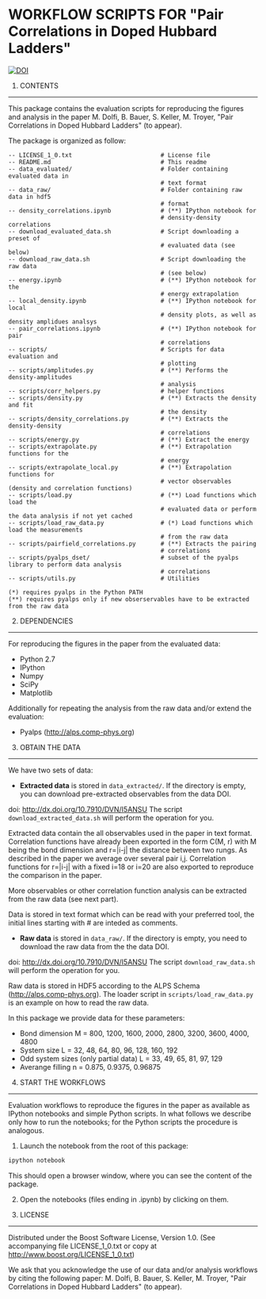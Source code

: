 WORKFLOW SCRIPTS FOR "Pair Correlations in Doped Hubbard Ladders"
=================================================================
[![DOI](https://zenodo.org/badge/doi/10.5281/zenodo.31003.svg)](http://dx.doi.org/10.5281/zenodo.31003)


1. CONTENTS
-----------

This package contains the evaluation scripts for reproducing the figures and
analysis in the paper M. Dolfi, B. Bauer, S. Keller, M. Troyer, "Pair
Correlations in Doped Hubbard Ladders" (to appear).


The package is organized as follow:
```
-- LICENSE_1_0.txt                         # License file
-- README.md                               # This readme
-- data_evaluated/                         # Folder containing evaluated data in
                                           # text format
-- data_raw/                               # Folder containing raw data in hdf5
                                           # format
-- density_correlations.ipynb              # (**) IPython notebook for
                                           # density-density correlations
-- download_evaluated_data.sh              # Script downloading a preset of
                                           # evaluated data (see below)
-- download_raw_data.sh                    # Script downloading the raw data
                                           # (see below)
-- energy.ipynb                            # (**) IPython notebook for the
                                           # energy extrapolation
-- local_density.ipynb                     # (**) IPython notebook for local
                                           # density plots, as well as density amplidues analsys
-- pair_correlations.ipynb                 # (**) IPython notebook for pair
                                           # correlations
-- scripts/                                # Scripts for data evaluation and
                                           # plotting
-- scripts/amplitudes.py                   # (**) Performs the density-amplitudes
                                           # analysis
-- scripts/corr_helpers.py                 # helper functions
-- scripts/density.py                      # (**) Extracts the density and fit
                                           # the density
-- scripts/density_correlations.py         # (**) Extracts the density-density
                                           # correlations
-- scripts/energy.py                       # (**) Extract the energy
-- scripts/extrapolate.py                  # (**) Extrapolation functions for the
                                           # energy
-- scripts/extrapolate_local.py            # (**) Extrapolation functions for
                                           # vector observables (density and correlation functions)
-- scripts/load.py                         # (**) Load functions which load the
                                           # evaluated data or perform the data analysis if not yet cached
-- scripts/load_raw_data.py                # (*) Load functions which load the measurements
                                           # from the raw data
-- scripts/pairfield_correlations.py       # (**) Extracts the pairing
                                           # correlations
-- scripts/pyalps_dset/                    # subset of the pyalps library to perform data analysis
                                           # correlations
-- scripts/utils.py                        # Utilities

(*) requires pyalps in the Python PATH
(**) requires pyalps only if new obserservables have to be extracted from the raw data
```


2. DEPENDENCIES
---------------

For reproducing the figures in the paper from the evaluated data:
* Python 2.7
* IPython
* Numpy
* SciPy
* Matplotlib

Additionally for repeating the analysis from the raw data and/or extend the evaluation:
* Pyalps (http://alps.comp-phys.org)


3. OBTAIN THE DATA
------------------

We have two sets of data:
 - **Extracted data** is stored in `data_extracted/`. If the directory is empty,
  you can download pre-extracted observables from the data DOI.
  
  doi: http://dx.doi.org/10.7910/DVN/I5ANSU
  The script `download_extracted_data.sh` will perform the operation for you.
  
  Extracted data contain the all observables used in the paper in text format.
  Correlation functions have already been exported in the form C(M, r) with M
  being the bond dimension and r=|i-j| the distance between two rungs. As
  described in the paper we average over several pair i,j. Correlation
  functions for r=|i-j| with a fixed i=18 or i=20 are also exported to
  reproduce the comparison in the paper.
  
  More observables or other correlation function analysis can be extracted
  from the raw data (see next part).
  
  Data is stored in text format which can be read with your preferred tool,
  the initial lines starting with # are inteded as comments.

 - **Raw data** is stored in `data_raw/`. If the directory is empty, you need to
  download the raw data from the the data DOI.

  doi: http://dx.doi.org/10.7910/DVN/I5ANSU
  The script `download_raw_data.sh` will perform the operation for you.
  
  Raw data is stored in HDF5 according to the ALPS Schema
  (http://alps.comp-phys.org). The loader script in `scripts/load_raw_data.py`
  is an example on how to read the raw data.

In this package we provide data for these parameters:
* Bond dimension M = 800, 1200, 1600, 2000, 2800, 3200, 3600, 4000, 4800
* System size L = 32, 48, 64, 80, 96, 128, 160, 192
* Odd system sizes (only partial data) L = 33, 49, 65, 81, 97, 129
* Averange filling n = 0.875, 0.9375, 0.96875


4. START THE WORKFLOWS
----------------------

Evaluation workflows to reproduce the figures in the paper as available as
IPython notebooks and simple Python scripts. In what follows we describe only
how to run the notebooks; for the Python scripts the procedure is analogous.

1. Launch the notebook from the root of this package:
  ```bash
  ipython notebook
  ```
  This should open a browser window, where you can see the content of the
package.

2. Open the notebooks (files ending in .ipynb) by clicking on them.


5. LICENSE
----------

Distributed under the Boost Software License, Version 1.0.
(See accompanying file LICENSE_1_0.txt or copy at
http://www.boost.org/LICENSE_1_0.txt)

We ask that you acknowledge the use of our data and/or analysis workflows
by citing the following paper:
M. Dolfi, B. Bauer, S. Keller, M. Troyer, "Pair Correlations in Doped Hubbard
Ladders" (to appear).

